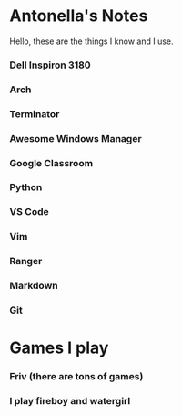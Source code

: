 # Antonella's Notes

Hello, these are the things I know and I use.

### Dell Inspiron 3180

### Arch

### Terminator

### Awesome Windows Manager

### Google Classroom

### Python

### VS Code

### Vim

### Ranger

### Markdown

### Git

# Games I play

### Friv (there are tons of games)

### I play fireboy and watergirl

